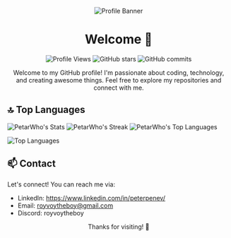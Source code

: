<!-- Header -->
<p align="center">
  <img src="https://i.imgur.com/WcAP7V2.png" alt="Profile Banner">
</p>

<!-- Title -->
<h1 align="center">
  Welcome 👋
</h1>


<!-- Badges -->
<p align="center">
  <img src="https://komarev.com/ghpvc/?username=PetarWho" alt="Profile Views">
  <img alt="GitHub stars" src="https://img.shields.io/github/stars/PetarWho?affiliations=OWNER%2CCOLLABORATOR&style=social">
  <img alt="GitHub commits" src="https://img.shields.io/github/commit-activity/w/PetarWho/PetarWho?style=social">
</p>

<!-- Introduction -->
<p align="center">
  Welcome to my GitHub profile! I'm passionate about coding, technology, and creating awesome things. Feel free to explore my repositories and connect with me.
</p>

## 🔝 Top Languages
![PetarWho's Stats](https://github-readme-stats.vercel.app/api?username=PetarWho&theme=gruvbox&show_icons=true&hide_border=false&count_private=true)
![PetarWho's Streak](https://github-readme-streak-stats.herokuapp.com/?user=PetarWho&theme=gruvbox&hide_border=false)
![PetarWho's Top Languages](https://github-readme-stats.vercel.app/api/top-langs/?username=PetarWho&theme=gruvbox&show_icons=true&hide_border=false&layout=compact)
<p align="left">
  <img src="https://github-readme-stats.vercel.app/api/top-langs/?username=PetarWho&layout=compact" alt="Top Languages">
</p>

<!-- Contact -->
## 📫 Contact

Let's connect! You can reach me via:
- LinkedIn: https://www.linkedin.com/in/peterpenev/
- Email: royvoytheboy@gmail.com
- Discord: royvoytheboy


<!-- ## 💼 Projects

Here are a few projects I'm proud of:

- [Project Name 1](https://github.com/PetarWho/project-repo-1): Brief description.
- [Project Name 2](https://github.com/PetarWho/project-repo-2): Brief description.
- [Project Name 3](https://github.com/PetarWho/project-repo-3): Brief description.

Feel free to explore more on my [GitHub repositories](https://github.com/PetarWho?tab=repositories). -->


<!-- Footer -->
<p align="center">
  Thanks for visiting! 🚀
</p>
